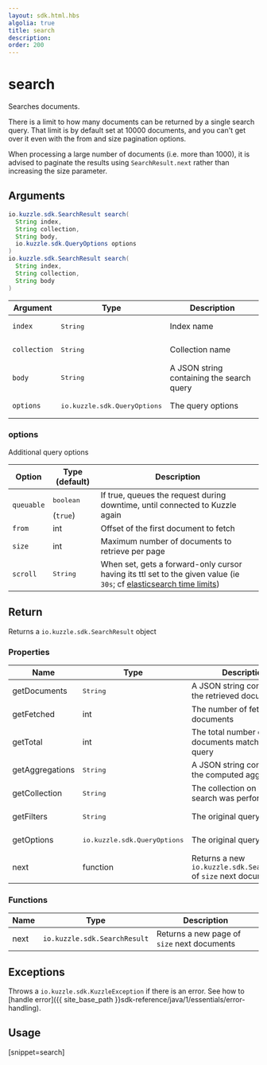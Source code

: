 ```yaml
---
layout: sdk.html.hbs
algolia: true
title: search
description:
order: 200
---
```


# search

Searches documents.

There is a limit to how many documents can be returned by a single search query.
That limit is by default set at 10000 documents, and you can't get over it even with the from and size pagination options.

<div class="alert alert-info">
  <p>
  When processing a large number of documents (i.e. more than 1000), it is advised to paginate the results using <code>SearchResult.next</code> rather than increasing the size parameter.
  </p>
</div>

## Arguments

```java
io.kuzzle.sdk.SearchResult search(
  String index,
  String collection, 
  String body, 
  io.kuzzle.sdk.QueryOptions options
)
io.kuzzle.sdk.SearchResult search(
  String index,
  String collection, 
  String body
)
```

| Argument | Type | Description |
| --- | --- | --- |
| `index` | <pre>String</pre> | Index name |
| `collection` | <pre>String</pre> | Collection name |
| `body` | <pre>String</pre> | A JSON string containing the search query |
| `options` | <pre>io.kuzzle.sdk.QueryOptions</pre> | The query options |

### options

Additional query options

| Option | Type (default) | Description |
| --- | --- | --- |
| `queuable` | <pre>boolean</pre> (`true`)| If true, queues the request during downtime, until connected to Kuzzle again |
| `from` | int | Offset of the first document to fetch |
| `size` | int | Maximum number of documents to retrieve per page  |
| `scroll` | <pre>String</pre> | When set, gets a forward-only cursor having its ttl set to the given value (ie `30s`; cf [elasticsearch time limits](https://www.elastic.co/guide/en/elasticsearch/reference/current/common-options.html#time-units)) |

## Return

Returns a `io.kuzzle.sdk.SearchResult` object

### Properties

| Name | Type | Description |
| --- | --- | --- |
| getDocuments | <pre>String</pre> | A JSON string containing the retrieved documents |
| getFetched | int | The number of fetched documents |
| getTotal | int | The total number of documents matching the query |
| getAggregations | <pre>String</pre> | A JSON string containing the computed aggregations |
| getCollection | <pre>String</pre> | The collection on which the search was performed |
| getFilters | <pre>String</pre> | The original query |
| getOptions | <pre>io.kuzzle.sdk.QueryOptions</pre> | The original query options |
| next | function | Returns a new `io.kuzzle.sdk.SearchResult` of `size` next documents |

### Functions

| Name | Type | Description |
| --- | --- | --- |
| next | `io.kuzzle.sdk.SearchResult` | Returns a new page of `size` next documents |

## Exceptions

Throws a `io.kuzzle.sdk.KuzzleException` if there is an error. See how to [handle error]({{ site_base_path }}sdk-reference/java/1/essentials/error-handling).

## Usage

[snippet=search]
